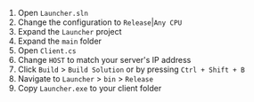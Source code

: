 1. Open `Launcher.sln`
1. Change the configuration to `Release`|`Any CPU`
1. Expand the `Launcher` project
1. Expand the `main` folder
1. Open `Client.cs`
1. Change `HOST` to match your server's IP address
1. Click `Build` > `Build Solution` or by pressing `Ctrl + Shift + B`
1. Navigate to `Launcher` > `bin` > `Release`
1. Copy `Launcher.exe` to your client folder
